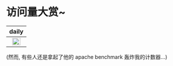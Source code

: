 # 访问量大赏~
|daily|
|:---:|
|<img src="https://www.sbc-io.xyz:81/gh_counter/img.php?random=2324567" width="75%">|



(然而, 有些人还是拿起了他的 apache benchmark 轰炸我的计数器...)


<!-- ### Hobbies / 爱好
+ Programming / 编程
+ + I like using / 我喜欢用
+ + + `Python`, `Golang`, `php`, `html/js/css`
+ + + (也就日常写点脚本, 或搞前后端)
+ + My projects / 我的项目
+ + + b站机器人 https://github.com/sb-child/bilibili-daily-task [![GitHub stars](https://img.shields.io/github/stars/sb-child/bilibili-daily-task?label=stars%2F%E6%98%9F%E6%A0%87&style=flat-square)](https://github.com/sb-child/bilibili-daily-task/stargazers)
+ + + 搞颜色之脚本 https://github.com/sb-child/lsp [![GitHub stars](https://img.shields.io/github/stars/sb-child/lsp?label=stars%2F%E6%98%9F%E6%A0%87&style=flat-square)](https://github.com/sb-child/lsp/stargazers)
+ Electronics / 电子爱好者
+ + 只是画过几块pcb, 最多也就能熟练的焊个lqfp64..
+ 伪音 爱好者 (我为什么要写在这里...)
+ + 我受不了我自己了.. 没啥好说的, 懂的都懂


 -->
<img src="https://www.sbc-io.xyz:81/gh_counter/counter.php" width="0%">
